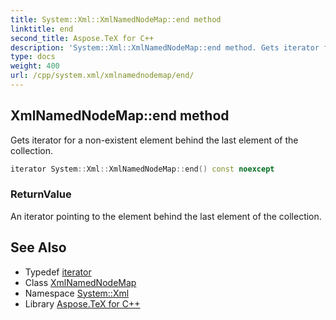 ```yaml
---
title: System::Xml::XmlNamedNodeMap::end method
linktitle: end
second_title: Aspose.TeX for C++
description: 'System::Xml::XmlNamedNodeMap::end method. Gets iterator for a non-existent element behind the last element of the collection in C++.'
type: docs
weight: 400
url: /cpp/system.xml/xmlnamednodemap/end/
---
```

## XmlNamedNodeMap::end method


Gets iterator for a non-existent element behind the last element of the collection.

```cpp
iterator System::Xml::XmlNamedNodeMap::end() const noexcept
```


### ReturnValue

An iterator pointing to the element behind the last element of the collection.

## See Also

* Typedef [iterator](../iterator/)
* Class [XmlNamedNodeMap](../)
* Namespace [System::Xml](../../)
* Library [Aspose.TeX for C++](../../../)
